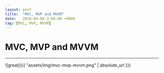 ```yaml
---
layout: post
title:  "MVC, MVP and MVVM"
date:   2018-04-06 3:00:00 +0900
tag: [MVC, MVP, MVVM]
---
```


# MVC, MVP and MVVM

---

![great]({{ "assets/img/mvc-mvp-mvvm.png" | absolute_url }})
